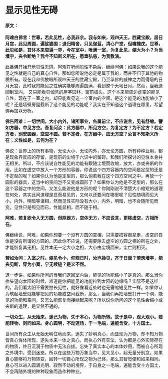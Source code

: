 # 显示见性无碍

#### 原文：

**阿难白佛言：世尊，若此见性，必我非余。我与如来，观四天王，胜藏宝殿，居日月宫，此见周圆，遍娑婆国；退归精舍，只见伽蓝，清心户堂，但瞻檐庑。世尊，此见如是，其体本来周遍一界，今在室中，唯满一室，为复此见，缩大为小？为当墙宇，夹令断绝？我今不知斯义所在，愿垂弘慈，为我敷演。**

此番佛开始开示见性无碍。阿难在听闻见性不杂后，继续问佛：如果说我的这个能见之性就是自己的真心自性，那如您所说他必定是属于我的，而并不归于其他的物质所有。现在我和佛放眼所观四天王的胜藏宝殿，乃至承佛的威神之力而得居的日月天宫，此时我的能见之性确实能够周遍圆满，看到整个天地日月。然而，当我退回到室内， 又只能看见伽蓝的屋宇园林，窗前檐头。这个本来能周边虚空的能见自性，现在于一室之内，却只能看见这一个室内的空间。是这个能见的功能缩小了呢？还是墙壁房屋截断了这个能见的功能呢？我实在不知道这个道理在哪里，希望佛再加以分析。

**佛告阿难：一切世间，大小内外，诸所事业，各属前尘，不应说言，见有舒缩。譬如方器，中见方空。吾复问汝：此方器中，所见方空，为复定方？为不定方？若定方者，别安圆器，空应不圆。若不定者，在方器中，应无方空？汝言不知斯义所在；义性如是，云何为在？**

佛说：世界上的所有事物，无论大小、无论内外，亦无论方圆，所有种种业用，都是现象界反应的存留，是现前的尘境于六识中的留碍。和我们所探讨的见性本身并无相关。所以，不应该说自性能见的功能有跟随尘境而收缩，放大，亦或夹断的作用。比如在虚空中放入一个方形的容器，你说这个四方容器内的空间是定型的还是不定型的呢？如果你认为他是定型的，那么倘若我在这个四方空间之中，再放一个圆形的器具，这当中的空间岂不又变成圆形了？如果你认为他是不定型的，那么在这个容器之中的空间，又怎么能说他是方形的呢？你刚刚说不清楚大小缩短的道理在何处，其实此间道理是显而易见的，又何以还要问在哪里呢？见性随境而见大小，内外，明暗等诸相，然而见性实际没有大小，内外，明暗，也不会随所见而变。见性只是照见而已，性能显相，而不随于相。

**阿难，若复欲令入无方圆，但除器方，空体无方，不应说言，更除虚空，方相所在。**

佛继续说，阿难，如果你想要一个没有方圆的空相，只需要把容器拿走，虚空的自体是没有所谓的方圆的。因此你不应说，还需要除去虚空的方圆之相的所在之处，才能恢复其无相。见性本无一定大小之相，大小由尘境而来，尘亡则相灭。

**若如汝问：入室之时。缩见令小，仰观日时，汝岂挽见，齐于日面？若筑墙宇，能夹见断，穿为小窦，宁无续迹？是义不然。**

退一步讲，如果你所问的当我们退回室内后，能见的功能缩小了是真的。那么当你抬头望向太阳的时候，难道是你把能见的功能拉到太阳的边缘吗？实际不是这样的，我们看太阳不需要拉长见性，就好像看近处时也无需缩短见性一样。如果你认为筑起墙壁就能够把见的功能或空间截断，那么，当我们再把墙壁打开一个洞，能见的功能和空间，又怎么能恢复而接续起来呢？所以说你所问的这个见性会缩小或夹断的道理，是显然不通的。

**一切众生，从无始来，迷己为物，失于本心，为物所转。故于是中，观大观小。若能转物，则同如来。身心圆明，不动道场，于一毛端，遍能含受，十方国土。**

世间所有众生从无始无明住地而来，迷失了妙明真心，而显现为万物，却不知万物皆真心性体所现，遂失本来一体之真心，而执心外有实法，认为都是心外实际存在的物质，终日沉溺于物质中无法自拔。忘失了真实本心的本体妙用，而被自心所现之外境中，受到迷惑。所以在这些万物万象当中，见大见小，起无量分别念。如果自心能够将万物转变，回转一切自心所现之物为己体，那么其智觉便和如来相同。身心可以进入圆满光明、寂然不动的境界，于自身之一毛端，遍能含受十方国土，不会再随外境的种种现象而造作种种业。
